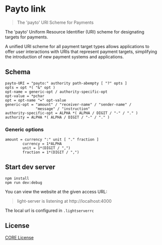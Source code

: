# Payto link

> The 'payto' URI Scheme for Payments

The 'payto' Uniform Resource Identifier (URI) scheme for designating targets for payments.

A unified URI scheme for all payment target types allows applications to offer user interactions with URIs that represent payment targets, simplifying the introduction of new payment systems and applications.

## Schema

```
payto-URI = "payto:" authority path-abempty [ "?" opts ]
opts = opt *( "&" opt )
opt-name = generic-opt / authority-specific-opt
opt-value = *pchar
opt = opt-name "=" opt-value
generic-opt = "amount" / "receiver-name" / "sender-name" /
              "message" / "instruction"
authority-specific-opt = ALPHA *( ALPHA / DIGIT / "-" / "." )
authority = ALPHA *( ALPHA / DIGIT / "-" / "." )
```

### Generic options

```
amount = currency ":" unit [ "." fraction ]
        currency = 1*ALPHA
        unit = 1*(DIGIT / ",")
        fraction = 1*(DIGIT / ",")
```

## Start dev server

```
npm install
npm run dev:debug
```

You can view the website at the given access URL:

> light-server is listening at http://localhost:4000

The local url is configured in `.lightserverrc`

## License

[CORE License](LICENSE)
